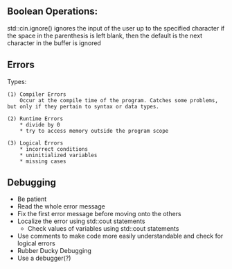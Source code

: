 ## Boolean Operations:
std::cin.ignore() ignores the input of the user up to the specified character if the space in the parenthesis is left blank, then the default is the next character in the buffer is
ignored



## Errors

Types:

	(1) Compiler Errors
		Occur at the compile time of the program. Catches some problems, but only if they pertain to syntax or data types.

	(2) Runtime Errors
		* divide by 0
		* try to access memory outside the program scope

	(3) Logical Errors
		* incorrect conditions
		* uninitialized variables
		* missing cases



## Debugging
* Be patient
* Read the whole error message
* Fix the first error message before moving onto the others
* Localize the error using std::cout statements
	- Check values of variables using std::cout statements
* Use comments to make code more easily understandable and check for logical errors
* Rubber Ducky Debugging
* Use a debugger(?)
